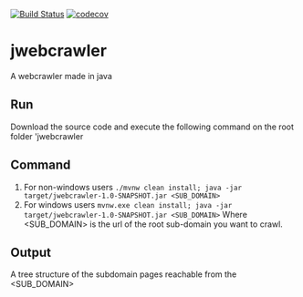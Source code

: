 [![Build Status](https://travis-ci.org/acabra85/jwebcrawler.svg?branch=master)](https://travis-ci.org/acabra85/jwebcrawler)
[![codecov](https://codecov.io/gh/acabra85/jwebcrawler/branch/master/graph/badge.svg)](https://codecov.io/gh/acabra85/jwebcrawler)

# jwebcrawler
A webcrawler made in java

## Run
Download the source code and execute the following command on the root folder 'jwebcrawler

## Command
1. For non-windows users ```./mvnw clean install; java -jar target/jwebcrawler-1.0-SNAPSHOT.jar <SUB_DOMAIN>```
1. For windows users ```mvnw.exe clean install; java -jar target/jwebcrawler-1.0-SNAPSHOT.jar <SUB_DOMAIN>```
Where <SUB_DOMAIN> is the url of the root sub-domain you want to crawl.
  
## Output
A tree structure of the subdomain pages reachable from the <SUB_DOMAIN>
 
